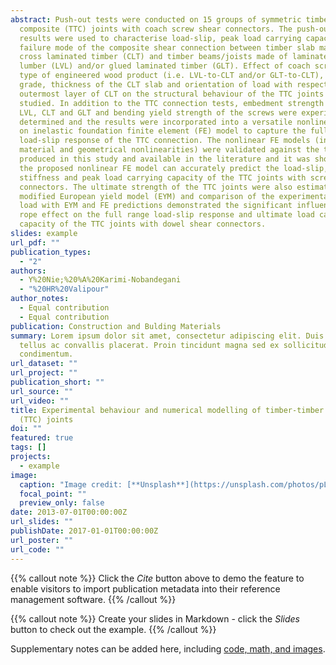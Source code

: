 ```yaml
---
abstract: Push-out tests were conducted on 15 groups of symmetric timber-timber
  composite (TTC) joints with coach screw shear connectors. The push-out test
  results were used to characterise load-slip, peak load carrying capacity and
  failure mode of the composite shear connection between timber slab made of
  cross laminated timber (CLT) and timber beams/joists made of laminated veneer
  lumber (LVL) and/or glued laminated timber (GLT). Effect of coach screw size,
  type of engineered wood product (i.e. LVL-to-CLT and/or GLT-to-CLT), GLT
  grade, thickness of the CLT slab and orientation of load with respect to the
  outermost layer of CLT on the structural behaviour of the TTC joints were
  studied. In addition to the TTC connection tests, embedment strength of the
  LVL, CLT and GLT and bending yield strength of the screws were experimentally
  determined and the results were incorporated into a versatile nonlinear beam
  on inelastic foundation finite element (FE) model to capture the full range
  load-slip response of the TTC connection. The nonlinear FE models (including
  material and geometrical nonlinearities) were validated against the test data
  produced in this study and available in the literature and it was shown that
  the proposed nonlinear FE model can accurately predict the load-slip,
  stiffness and peak load carrying capacity of the TTC joints with screw shear
  connectors. The ultimate strength of the TTC joints were also estimated by
  modified European yield model (EYM) and comparison of the experimental peak
  load with EYM and FE predictions demonstrated the significant influence of the
  rope effect on the full range load-slip response and ultimate load carrying
  capacity of the TTC joints with dowel shear connectors.
slides: example
url_pdf: ""
publication_types:
  - "2"
authors:
  - Y%20Nie;%20%A%20Karimi-Nobandegani
  - "%20HR%20Valipour"
author_notes:
  - Equal contribution
  - Equal contribution
publication: Construction and Bulding Materials
summary: Lorem ipsum dolor sit amet, consectetur adipiscing elit. Duis posuere
  tellus ac convallis placerat. Proin tincidunt magna sed ex sollicitudin
  condimentum.
url_dataset: ""
url_project: ""
publication_short: ""
url_source: ""
url_video: ""
title: Experimental behaviour and numerical modelling of timber-timber composite
  (TTC) joints
doi: ""
featured: true
tags: []
projects:
  - example
image:
  caption: "Image credit: [**Unsplash**](https://unsplash.com/photos/pLCdAaMFLTE)"
  focal_point: ""
  preview_only: false
date: 2013-07-01T00:00:00Z
url_slides: ""
publishDate: 2017-01-01T00:00:00Z
url_poster: ""
url_code: ""
---
```


{{% callout note %}}
Click the *Cite* button above to demo the feature to enable visitors to import publication metadata into their reference management software.
{{% /callout %}}

{{% callout note %}}
Create your slides in Markdown - click the *Slides* button to check out the example.
{{% /callout %}}

Supplementary notes can be added here, including [code, math, and images](https://wowchemy.com/docs/writing-markdown-latex/).
